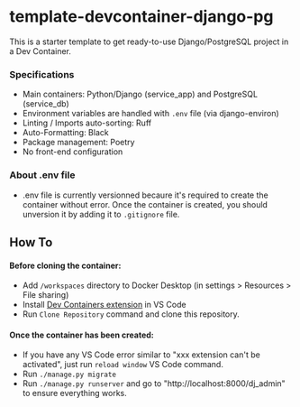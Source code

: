 # template-devcontainer-django-pg

This is a starter template to get ready-to-use Django/PostgreSQL project in a Dev Container.


### Specifications

- Main containers: Python/Django (service_app) and PostgreSQL (service_db)
- Environment variables are handled with `.env` file (via django-environ)
- Linting / Imports auto-sorting: Ruff
- Auto-Formatting: Black
- Package management: Poetry
- No front-end configuration

### About .env file

- .env file is currently versionned becaure it's required to create the container without error. Once the container is created, you should unversion it by adding it to `.gitignore` file.

## How To

#### Before cloning the container:
- Add `/workspaces` directory to Docker Desktop (in settings > Resources > File sharing)
- Install [Dev Containers extension](https://marketplace.visualstudio.com/items?itemName=ms-vscode-remote.remote-containers) in VS Code
- Run `Clone Repository` command and clone this repository.


#### Once the container has been created:
- If you have any VS Code error similar to "xxx extension can't be activated", just run `reload window` VS Code command.
- Run `./manage.py migrate`
- Run `./manage.py runserver` and go to "http://localhost:8000/dj_admin" to ensure everything works.
